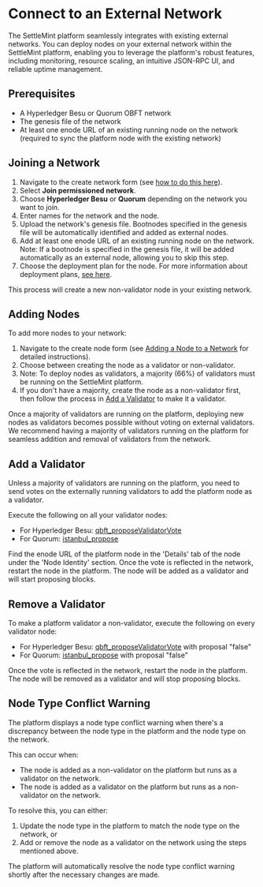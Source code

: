 # Connect to an External Network

The SettleMint platform seamlessly integrates with existing external networks. You can deploy nodes on your external network within the SettleMint platform, enabling you to leverage the platform's robust features, including monitoring, resource scaling, an intuitive JSON-RPC UI, and reliable uptime management.

## Prerequisites

- A Hyperledger Besu or Quorum OBFT network
- The genesis file of the network
- At least one enode URL of an existing running node on the network (required to sync the platform node with the existing network)

## Joining a Network

1. Navigate to the create network form (see [how to do this here](../../using-platform/1_add-a-network-to-an-application.md)).
2. Select **Join permissioned network**.
3. Choose **Hyperledger Besu** or **Quorum** depending on the network you want to join.
4. Enter names for the network and the node.
5. Upload the network's genesis file. Bootnodes specified in the genesis file will be automatically identified and added as external nodes.
6. Add at least one enode URL of an existing running node on the network. Note: If a bootnode is specified in the genesis file, it will be added automatically as an external node, allowing you to skip this step.
7. Choose the deployment plan for the node. For more information about deployment plans, [see here](../../using-platform/19_deployment-plans.md).

This process will create a new non-validator node in your existing network.

## Adding Nodes

To add more nodes to your network:

1. Navigate to the create node form (see [Adding a Node to a Network](../../using-platform/4_add-a-node-to-a-network.md) for detailed instructions).
2. Choose between creating the node as a validator or non-validator.
3. Note: To deploy nodes as validators, a majority (66%) of validators must be running on the SettleMint platform.
4. If you don't have a majority, create the node as a non-validator first, then follow the process in [Add a Validator](#add-a-validator) to make it a validator.

Once a majority of validators are running on the platform, deploying new nodes as validators becomes possible without voting on external validators. We recommend having a majority of validators running on the platform for seamless addition and removal of validators from the network.

## Add a Validator

Unless a majority of validators are running on the platform, you need to send votes on the externally running validators to add the platform node as a validator.

Execute the following on all your validator nodes:

- For Hyperledger Besu: [qbft_proposeValidatorVote](https://besu.hyperledger.org/stable/private-networks/reference/api#qbft_proposevalidatorvote)
- For Quorum: [istanbul_propose](https://docs.goquorum.consensys.io/reference/api-methods#istanbul_propose)

Find the enode URL of the platform node in the 'Details' tab of the node under the 'Node Identity' section. Once the vote is reflected in the network, restart the node in the platform. The node will be added as a validator and will start proposing blocks.

## Remove a Validator

To make a platform validator a non-validator, execute the following on every validator node:

- For Hyperledger Besu: [qbft_proposeValidatorVote](https://besu.hyperledger.org/stable/private-networks/reference/api#qbft_proposevalidatorvote) with proposal "false"
- For Quorum: [istanbul_propose](https://docs.goquorum.consensys.io/reference/api-methods#istanbul_propose) with proposal "false"

Once the vote is reflected in the network, restart the node in the platform. The node will be removed as a validator and will stop proposing blocks.

## Node Type Conflict Warning

The platform displays a node type conflict warning when there's a discrepancy between the node type in the platform and the node type on the network.

This can occur when:

- The node is added as a non-validator on the platform but runs as a validator on the network.
- The node is added as a validator on the platform but runs as a non-validator on the network.

To resolve this, you can either:

1. Update the node type in the platform to match the node type on the network, or
2. Add or remove the node as a validator on the network using the steps mentioned above.

The platform will automatically resolve the node type conflict warning shortly after the necessary changes are made.
